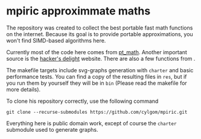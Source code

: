 # mpiric approximmate maths
The repository was created to collect the best
portable fast math functions on the internet.
Because its goal is to provide portable approximations,
you won't find SIMD-based algorithms here.

Currently most of the code here comes from [pt_math](https://github.com/pmttavara/pt_math).
Another important source is the [hacker's delight](https://hackersdelight.org) website.
There are also a few functions from .

The makefile targets include svg-graphs generation with `charter`
and basic performance tests. You can find a copy of the resulting
files in `res`, but if you run them by yourself they will be in `bin`
(Please read the makefile for more details).

To clone his repository correctly, use the following command
```
git clone --recurse-submodules https://github.com/cylgom/mpiric.git
```

Everything here is public domain work, except of course
the `charter` submodule used to generate graphs.
